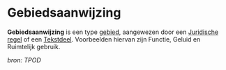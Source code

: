 # Gebiedsaanwijzing

**Gebiedsaanwijzing** is een type [gebied](#begrip-gebied), aangewezen door een [Juridische regel](#begrip-juridische-regel) of een [Tekstdeel](#begrip-tekstdeel). 
Voorbeelden hiervan zijn Functie, Geluid en Ruimtelijk gebruik.

*bron: TPOD*
